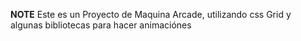 **NOTE**
Este es un Proyecto de Maquina Arcade, utilizando css Grid y algunas bibliotecas para hacer animaciónes
